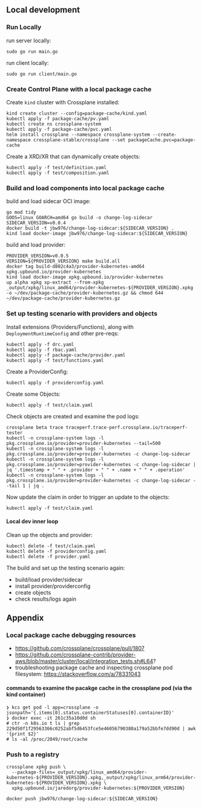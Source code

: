 ## Local development

### Run Locally

run server locally:
```
sudo go run main.go
```

run client locally:
```
sudo go run client/main.go
```

### Create Control Plane with a local package cache

Create `kind` cluster with Crossplane installed:
```
kind create cluster --config=package-cache/kind.yaml
kubectl apply -f package-cache/pv.yaml
kubectl create ns crossplane-system
kubectl apply -f package-cache/pvc.yaml
helm install crossplane --namespace crossplane-system --create-namespace crossplane-stable/crossplane --set packageCache.pvc=package-cache
```

Create a XRD/XR that can dynamically create objects:
```
kubectl apply -f test/definition.yaml
kubectl apply -f test/composition.yaml
```

### Build and load components into local package cache

build and load sidecar OCI image:
```
go mod tidy
GOOS=linux GOARCH=amd64 go build -o change-log-sidecar
SIDECAR_VERSION=v0.0.4
docker build -t jbw976/change-log-sidecar:${SIDECAR_VERSION} .
kind load docker-image jbw976/change-log-sidecar:${SIDECAR_VERSION}
```

build and load provider:
```
PROVIDER_VERSION=v0.0.5
VERSION=${PROVIDER_VERSION} make build.all
docker tag build-d802c4a3/provider-kubernetes-amd64 xpkg.upbound.io/provider-kubernetes
kind load docker-image xpkg.upbound.io/provider-kubernetes
up alpha xpkg xp-extract --from-xpkg _output/xpkg/linux_amd64/provider-kubernetes-${PROVIDER_VERSION}.xpkg -o ~/dev/package-cache/provider-kubernetes.gz && chmod 644 ~/dev/package-cache/provider-kubernetes.gz
```

### Set up testing scenario with providers and objects

Install extensions (Providers/Functions), along with `DeploymentRuntimeConfig` and other pre-reqs:
```
kubectl apply -f drc.yaml
kubectl apply -f rbac.yaml
kubectl apply -f package-cache/provider.yaml
kubectl apply -f test/functions.yaml
```

Create a ProviderConfig:
```
kubectl apply -f providerconfig.yaml
```

Create some Objects:
```
kubectl apply -f test/claim.yaml
```

Check objects are created and examine the pod logs:
```
crossplane beta trace traceperf.trace-perf.crossplane.io/traceperf-tester
kubectl -n crossplane-system logs -l pkg.crossplane.io/provider=provider-kubernetes --tail=500
kubectl -n crossplane-system logs -l pkg.crossplane.io/provider=provider-kubernetes -c change-log-sidecar
kubectl -n crossplane-system logs -l pkg.crossplane.io/provider=provider-kubernetes -c change-log-sidecar | jq '.timestamp + " " + .provider + " " + .name + " " + .operation'
kubectl -n crossplane-system logs -l pkg.crossplane.io/provider=provider-kubernetes -c change-log-sidecar --tail 1 | jq .
```

Now update the claim in order to trigger an update to the objects:
```
kubectl apply -f test/claim.yaml
```

#### Local dev inner loop

Clean up the objects and provider:
```
kubectl delete -f test/claim.yaml
kubectl delete -f providerconfig.yaml
kubectl delete -f provider.yaml
```

The build and set up the testing scenario again:
* build/load provider/sidecar
* install provider/providerconfig
* create objects
* check results/logs again

## Appendix

### Local package cache debugging resources

* https://github.com/crossplane/crossplane/pull/1807 
* https://github.com/crossplane-contrib/provider-aws/blob/master/cluster/local/integration_tests.sh#L64?
* troubleshooting package cache and inspecting crossplane pod filesystem: https://stackoverflow.com/a/78331043 

#### commands to examine the pacakge cache in the crossplane pod (via the kind container)
```
❯ kcs get pod -l app=crossplane -o jsonpath='{.items[0].status.containerStatuses[0].containerID}'
❯ docker exec -it 261c35a10d0d sh
# ctr -n k8s.io t ls | grep 229d50f1f29563366c0252abf5d6453fce5e46056790380a179a52bbfe7dd90d | awk '{print $2}'
# ls -al /proc/2049/root/cache
```

### Push to a registry
```
crossplane xpkg push \
  --package-files=_output/xpkg/linux_amd64/provider-kubernetes-${PROVIDER_VERSION}.xpkg,_output/xpkg/linux_arm64/provider-kubernetes-${PROVIDER_VERSION}.xpkg \
  xpkg.upbound.io/jaredorg/provider-kubernetes:${PROVIDER_VERSION}

docker push jbw976/change-log-sidecar:${SIDECAR_VERSION}
```
